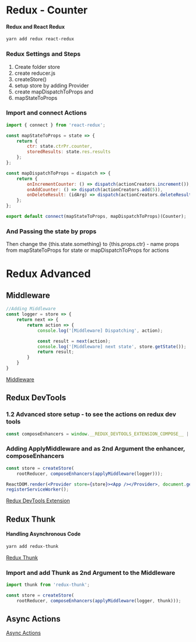 # Redux - Counter

#### Redux and React Redux
```bash
yarn add redux react-redux
```
### Redux Settings and Steps
1. Create folder store
2. create reducer.js
3. createStore()
4. setup store by adding Provider
5. create mapDispatchToProps and
6. mapStateToProps

### Import and connect Actions
```jsx
import { connect } from 'react-redux';

const mapStateToProps = state => {
    return {
        ctr: state.ctrPr.counter,
        storedResults: state.res.results
    };
};

const mapDispatchToProps = dispatch => {
    return {
        onIncrementCounter: () => dispatch(actionCreators.increment()),
        onAddCounter: () => dispatch(actionCreators.add(5)),
        onDeleteResult: (idArg) => dispatch(actionCreators.deleteResult(idArg))
    };
};

export default connect(mapStateToProps, mapDispatchToProps)(Counter);

```
### And Passing the state by props
Then change the {this.state.something} to {this.props.ctr} - name props from mapStateToProps for state or mapDispatchToProps for actions

# Redux Advanced
## Middleware
```jsx
//Adding Middleware
const logger = store => {
    return next => {
        return action => {
            console.log('[Middleware] Dispatching', action);

            const result = next(action);
            console.log('[Middleware] next state', store.getState());
            return result;
        }
    }
}
```
[Middleware](https://redux.js.org/advanced/middleware/)

## Redux DevTools 
### 1.2 Advanced store setup - to see the actions on redux dev tools
```jsx
const composeEnhancers = window.__REDUX_DEVTOOLS_EXTENSION_COMPOSE__ || compose;
```

### Adding ApplyMiddleware and as 2nd Argument the enhancer, composeEnhancers
```jsx
const store = createStore(
    rootReducer, composeEnhancers(applyMiddleware(logger)));

ReactDOM.render(<Provider store={store}><App /></Provider>, document.getElementById('root'));
registerServiceWorker();
```
[Redux DevTools Extension](https://github.com/zalmoxisus/redux-devtools-extension)


## Redux Thunk
#### Handling Asynchronous Code 
```bash
yarn add redux-thunk 
```
[Redux Thunk](https://github.com/reduxjs/redux-thunk)

### Import and add Thunk as 2nd Argument to the Middleware
```jsx
import thunk from 'redux-thunk';

const store = createStore(
    rootReducer, composeEnhancers(applyMiddleware(logger, thunk)));
```

## Async Actions
[Async Actions](https://redux.js.org/advanced/async-actions)